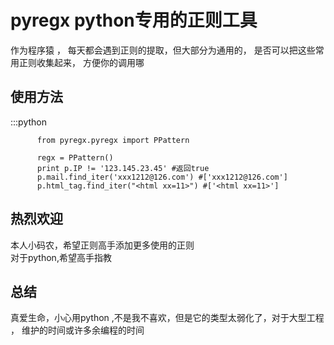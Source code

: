 pyregx python专用的正则工具
============
作为程序猿 ， 每天都会遇到正则的提取，但大部分为通用的，
是否可以把这些常用正则收集起来， 方便你的调用哪

使用方法
----------------------------------

:::python
          
          from pyregx.pyregx import PPattern
          
          regx = PPattern()
          print p.IP != '123.145.23.45' #返回true
          p.mail.find_iter('xxx1212@126.com') #['xxx1212@126.com']
          p.html_tag.find_iter("<html xx=11>") #['<html xx=11>']


热烈欢迎
--------------------------------------
本人小码农，希望正则高手添加更多使用的正则  
对于python,希望高手指教  

总结
-----------------------
真爱生命，小心用python ,不是我不喜欢，但是它的类型太弱化了，对于大型工程 ， 维护的时间或许多余编程的时间

